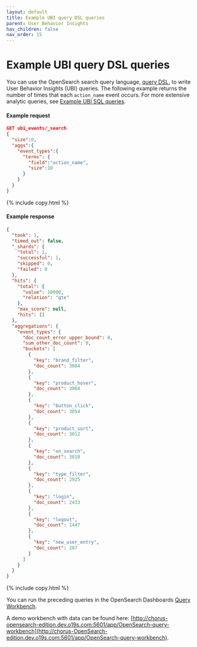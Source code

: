 ```yaml
---
layout: default
title: Example UBI query DSL queries
parent: User Behavior Insights
has_children: false
nav_order: 15
---
```


# Example UBI query DSL queries

You can use the OpenSearch search query language, [query DSL]({{site.url}}{{site.baseurl}}/opensearch/query-dsl/), to write User Behavior Insights (UBI) queries. The following example returns the number of times that each `action_name` event occurs.
For more extensive analytic queries, see [Example UBI SQL queries]({{site.url}}{{site.baseurl}}/search-plugins/ubi/sql-queries/). 
#### Example request
```json
GET ubi_events/_search
{
  "size":0, 
  "aggs":{ 
    "event_types":{
      "terms": {
        "field":"action_name", 
        "size":10
      }
    }
  }
}
```
{% include copy.html %}

#### Example response

```json
{
  "took": 1,
  "timed_out": false,
  "_shards": {
    "total": 1,
    "successful": 1,
    "skipped": 0,
    "failed": 0
  },
  "hits": {
    "total": {
      "value": 10000,
      "relation": "gte"
    },
    "max_score": null,
    "hits": []
  },
  "aggregations": {
    "event_types": {
      "doc_count_error_upper_bound": 0,
      "sum_other_doc_count": 0,
      "buckets": [
        {
          "key": "brand_filter",
          "doc_count": 3084
        },
        {
          "key": "product_hover",
          "doc_count": 3068
        },
        {
          "key": "button_click",
          "doc_count": 3054
        },
        {
          "key": "product_sort",
          "doc_count": 3012
        },
        {
          "key": "on_search",
          "doc_count": 3010
        },
        {
          "key": "type_filter",
          "doc_count": 2925
        },
        {
          "key": "login",
          "doc_count": 2433
        },
        {
          "key": "logout",
          "doc_count": 1447
        },
        {
          "key": "new_user_entry",
          "doc_count": 207
        }
      ]
    }
  }
}
```
{% include copy.html %}

You can run the preceding queries in the OpenSearch Dashboards [Query Workbench]({{site.url}}{{site.baseurl}}/search-plugins/sql/workbench/). 

A demo workbench with data can be found here: 
[http://chorus-opensearch-edition.dev.o19s.com:5601/app/OpenSearch-query-workbench](http://chorus-OpenSearch-edition.dev.o19s.com:5601/app/OpenSearch-query-workbench).
